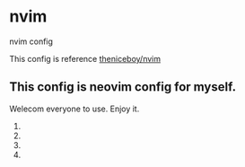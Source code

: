 # nvim
nvim config

This config is reference [theniceboy/nvim](https://github.com/theniceboy/nvim)

## This config is neovim config for myself.
Welecom everyone to use.
Enjoy it.

1.
1.
1.
1.
